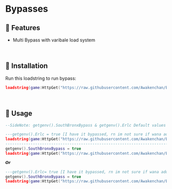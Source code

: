 # Bypasses
## 🤠 Features
- Multi Bypass with varibale load system

<br/>

## 🔌 Installation

Run this loadstring to run bypass:

```lua
loadstring(game:HttpGet("https://raw.githubusercontent.com/Awakenchan/Bypass/main/BypassAwaken"))() 
```
<br/>

## 📜 Usage
```lua
--SideNote: getgenv().SouthBronxBypass & getgenv().Erlc Default values are set to false

---getgenv().Erlc = true [I have it bypassed, rn im not sure if wana add it.]
loadstring(game:HttpGet("https://raw.githubusercontent.com/Awakenchan/Bypass/main/BypassAwaken"))() 
-----------------------------------------------------------------------
getgenv().SouthBronxBypass = true
loadstring(game:HttpGet("https://raw.githubusercontent.com/Awakenchan/Bypass/main/BypassAwaken"))() 

𝙊𝙧

---getgenv().Erlc= true [I have it bypassed, rn im not sure if wana add it.]
getgenv().SouthBronxBypass = true
loadstring(game:HttpGet("https://raw.githubusercontent.com/Awakenchan/Bypass/main/BypassAwaken"))() 
```
